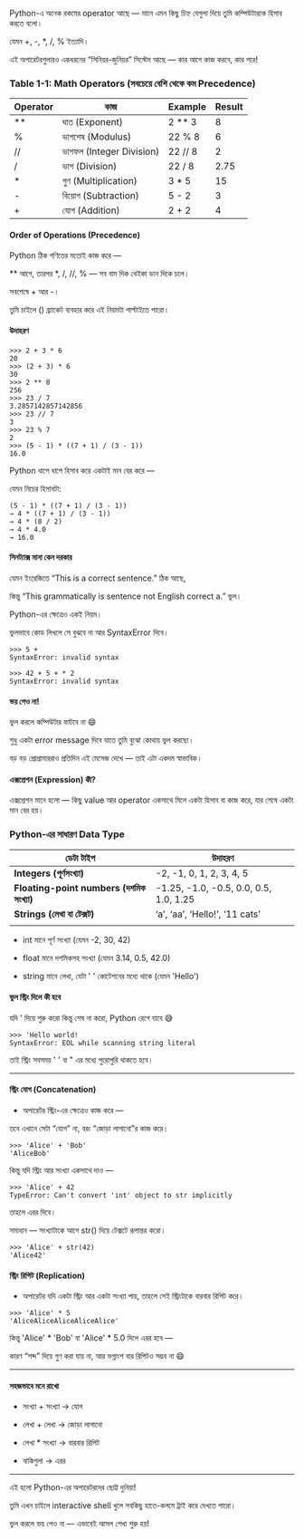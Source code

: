 
Python-এ অনেক রকমের operator আছে — মানে এমন কিছু চিহ্ন যেগুলা দিয়ে তুমি কম্পিউটারকে হিসাব করতে বলো।

যেমন +, -, *, /, % ইত্যাদি।

এই অপারেটরগুলারও একধরনের “সিনিয়র-জুনিয়র” সিস্টেম আছে — কার আগে কাজ করবে, কার পরে!

### **Table 1-1: Math Operators (সবচেয়ে বেশি থেকে কম Precedence)**

| **Operator** | **কাজ**                  | **Example** | **Result** |
| ------------ | ------------------------ | ----------- | ---------- |
| **           | ঘাত (Exponent)           | 2 ** 3      | 8          |
| %            | ভাগশেষ (Modulus)         | 22 % 8      | 6          |
| //           | ভাগফল (Integer Division) | 22 // 8     | 2          |
| /            | ভাগ (Division)           | 22 / 8      | 2.75       |
| *            | গুণ (Multiplication)     | 3 * 5       | 15         |
| -            | বিয়োগ (Subtraction)      | 5 - 2       | 3          |
| +            | যোগ (Addition)           | 2 + 2       | 4          |

#### **Order of Operations (Precedence)**

  

Python ঠিক গণিতের মতোই কাজ করে —

** আগে, তারপর *, /, //, % — সব বাম দিক থেইকা ডান দিকে চলে।

সবশেষে + আর -।

  

তুমি চাইলে () ব্র্যাকেট ব্যবহার করে এই নিয়মটা পাল্টাইতে পারো।

#### **উদাহরণ**

```
>>> 2 + 3 * 6
20
>>> (2 + 3) * 6
30
>>> 2 ** 8
256
>>> 23 / 7
3.2857142857142856
>>> 23 // 7
3
>>> 23 % 7
2
>>> (5 - 1) * ((7 + 1) / (3 - 1))
16.0
```

Python ধাপে ধাপে হিসাব করে একটাই মান বের করে —

যেমন নিচের হিসাবটা:

```
(5 - 1) * ((7 + 1) / (3 - 1))
→ 4 * ((7 + 1) / (3 - 1))
→ 4 * (8 / 2)
→ 4 * 4.0
→ 16.0
```

#### **সিনট্যাক্স মানা কেন দরকার**

  

যেমন ইংরেজিতে “This is a correct sentence.” ঠিক আছে,

কিন্তু “This grammatically is sentence not English correct a.” ভুল।

  

Python-এর ক্ষেত্রেও একই নিয়ম।

ভুলভাবে কোড লিখলে সে বুঝবে না আর SyntaxError দিবে।

```
>>> 5 +
SyntaxError: invalid syntax

>>> 42 + 5 + * 2
SyntaxError: invalid syntax
```

#### **ভয় পেও না!**

  

ভুল করলে কম্পিউটার ফাটবে না 😄

শুধু একটা error message দিবে যাতে তুমি বুঝো কোথায় ভুল করছো।

বড় বড় প্রোগ্রামাররাও প্রতিদিন এই মেসেজ দেখে — তাই এটা একদম স্বাভাবিক।

#### **এক্সপ্রেশন (Expression) কী?**

এক্সপ্রেশন মানে হলো — কিছু value আর operator একসাথে মিলে একটা হিসাব বা কাজ করে, যার শেষে একটা মান বের হয়।

### **Python-এর সাধারণ Data Type**

| **ডেটা টাইপ**                             | **উদাহরণ**                             |
| ----------------------------------------- | -------------------------------------- |
| **Integers (পূর্ণসংখ্যা)**                | -2, -1, 0, 1, 2, 3, 4, 5               |
| **Floating-point numbers (দশমিক সংখ্যা)** | -1.25, -1.0, -0.5, 0.0, 0.5, 1.0, 1.25 |
| **Strings (লেখা বা টেক্সট)**              | ‘a’, ‘aa’, ‘Hello!’, ‘11 cats’         |
|                                           |                                        |

- int মানে পূর্ণ সংখ্যা (যেমন -2, 30, 42)
    
- float মানে দশমিকসহ সংখ্যা (যেমন 3.14, 0.5, 42.0)
    
- string মানে লেখা, যেটা ' ' কোটেশনের মধ্যে থাকে (যেমন 'Hello')
 
 #### **ভুল স্ট্রিং দিলে কী হবে** 

  
যদি ' দিয়ে শুরু করো কিন্তু শেষ না করো, Python রেগে যাবে 😅

```
>>> 'Hello world!
SyntaxError: EOL while scanning string literal
```

তাই স্ট্রিং সবসময় ' ' বা " এর মধ্যে পুরোপুরি থাকতে হবে।

---

#### **স্ট্রিং যোগ (Concatenation)**

  

+ অপারেটর স্ট্রিং-এর ক্ষেত্রেও কাজ করে —

তবে এখানে সেটা “যোগ” না, বরং “জোড়া লাগানো”র কাজ করে।

```
>>> 'Alice' + 'Bob'
'AliceBob'
```

কিন্তু যদি স্ট্রিং আর সংখ্যা একসাথে দাও —

```
>>> 'Alice' + 42
TypeError: Can't convert 'int' object to str implicitly
```

তাহলে এরর দিবে।

সমাধান — সংখ্যাটাকে আগে str() দিয়ে টেক্সটে রূপান্তর করো।

```
>>> 'Alice' + str(42)
'Alice42'
```

#### **স্ট্রিং রিপিট (Replication)**

* অপারেটর যদি একটা স্ট্রিং আর একটা সংখ্যা পায়, তাহলে সেই স্ট্রিংটাকে বারবার রিপিট করে।

```
>>> 'Alice' * 5
'AliceAliceAliceAliceAlice'
```

কিন্তু 'Alice' * 'Bob' বা 'Alice' * 5.0 দিলে এরর হবে —

কারণ “শব্দ” দিয়ে গুণ করা যায় না, আর ভগ্নাংশ বার রিপিটও সম্ভব না 😄

---

#### **সহজভাবে মনে রাখো**

- সংখ্যা + সংখ্যা → যোগ
    
- লেখা + লেখা → জোড়া লাগানো
    
- লেখা * সংখ্যা → বারবার রিপিট
    
- বাকিগুলা → এরর
    

---

এই হলো Python-এর অপারেটরদের ছোট্ট দুনিয়া!

তুমি এখন চাইলে interactive shell খুলে সবকিছু হাতে-কলমে ট্রাই করে দেখতে পারো।

ভুল করলে ভয় পেও না — এভাবেই আসল শেখা শুরু হয়! 